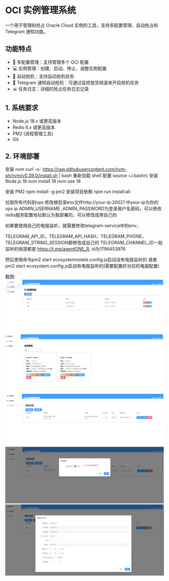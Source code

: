 # OCI 实例管理系统

一个用于管理和抢占 Oracle Cloud 实例的工具，支持多配置管理、自动抢占和 Telegram 通知功能。

## 功能特点

- 🔑 多配置管理：支持管理多个 OCI 配置
- 💻 实例管理：创建、启动、停止、调整实例配置
- 🤖 自动抢机：支持自动抢机任务
- 📱 Telegram 通知自动抢机：可通过监控放货频道来开启抢机任务
- 📊 任务日志：详细的抢占任务日志记录

## 1. 系统要求
- Node.js 18.x 或更高版本
- Redis 6.x 或更高版本
- PM2 (进程管理工具)
- Git

## 2. 环境部署

安装 nvm
curl -o- https://raw.githubusercontent.com/nvm-sh/nvm/v0.39.0/install.sh | bash
重新加载 shell 配置
source ~/.bashrc
安装 Node.js 18
nvm install 18
nvm use 18

安装 PM2
npm install -g pm2
安装项目依赖
npm run install:all

拉取所有代码到vps
修改根目录env文件http://your-ip:20021 中your-ip为你的vps ip
ADMIN_USERNAME ,ADMIN_PASSWORD为登录用户名密码，可以修改
redis服务配置地址默认为我部署的，可以修改成用自己的

如果要使用自己的电报监听，就需要修改telegram-service中的env，

TELEGRAM_API_ID，TELEGRAM_API_HASH，TELEGRAM_PHONE，TELEGRAM_STRING_SESSION都修改成自己的
TELEGRAM_CHANNEL_ID一般监听的频道都是 https://t.me/agentONE_R, id为1796453976

然后使用命令pm2 start ecosystemnotele.config.js启动没有电报监听的
或者pm2 start ecosystem.config.js启动有电报监听的(需要配置好对应的电报配置)


截图:
![monitor1](https://raw.githubusercontent.com/liuganquan/oci-helper-ui/refs/heads/main/doc/monitor1.png)
![monitor1](https://raw.githubusercontent.com/liuganquan/oci-helper-ui/refs/heads/main/doc/monitor2.png)
![monitor1](https://raw.githubusercontent.com/liuganquan/oci-helper-ui/refs/heads/main/doc/monitor3.png)
![monitor1](https://raw.githubusercontent.com/liuganquan/oci-helper-ui/refs/heads/main/doc/monitor4.png)
![monitor1](https://raw.githubusercontent.com/liuganquan/oci-helper-ui/refs/heads/main/doc/monitor5.png)
